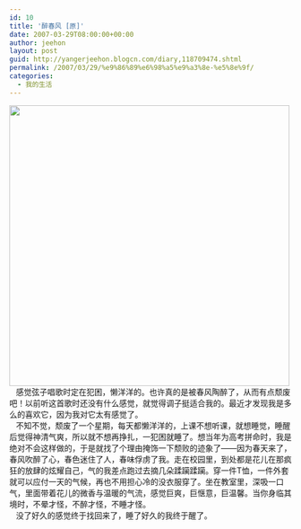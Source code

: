 ```yaml
---
id: 10
title: '醉春风 [原]'
date: 2007-03-29T08:00:00+00:00
author: jeehon
layout: post
guid: http://yangerjeehon.blogcn.com/diary,118709474.shtml
permalink: /2007/03/29/%e9%86%89%e6%98%a5%e9%a3%8e-%e5%8e%9f/
categories:
  - 我的生活
---
```

<a href="http://images.blogcn.com/2007/4/1/7/yangerjeehon,20070401131440.jpg" target="_blank"><img src="http://images.blogcn.com/2007/4/1/7/yangerjeehon,20070401131440.jpg" width="500" align="absMiddle" border="0" /></a>  
&nbsp;&nbsp; 感觉弦子唱歌时定在犯困，懒洋洋的。也许真的是被春风陶醉了，从而有点颓废吧！以前听这首歌时还没有什么感觉，就觉得调子挺适合我的。最近才发现我是多么的喜欢它，因为我对它太有感觉了。  
&nbsp;&nbsp; 不知不觉，颓废了一个星期，每天都懒洋洋的，上课不想听课，就想睡觉，睡醒后觉得神清气爽，所以就不想再挣扎，一犯困就睡了。想当年为高考拼命时，我是绝对不会这样做的，于是就找了个理由掩饰一下颓败的迹象了——因为春天来了，春风吹醉了心，春色迷住了人，春味俘虏了我。走在校园里，到处都是花儿在那疯狂的放肆的炫耀自己，气的我差点跑过去摘几朵蹂躏蹂躏。穿一件T恤，一件外套就可以应付一天的气候，再也不用担心冷的没衣服穿了。坐在教室里，深吸一口气，里面带着花儿的微香与温暖的气流，感觉巨爽，巨惬意，巨温馨。当你身临其境时，不晕才怪，不醉才怪，不睡才怪。  
&nbsp;&nbsp; 没了好久的感觉终于找回来了，睡了好久的我终于醒了。